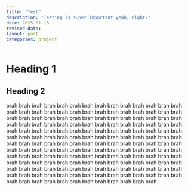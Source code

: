 ```yaml
---
title: "Test"
description: "Testing is super important yeah, right?"
date: 2025-01-13
revised-date:
layout: post
categories: project
---
```


# Heading 1
## Heading 2

brah brah brah brah brah brah brah brah brah brah brah brah brah brah brah brah brah brah brah brah brah brah brah brah brah brah brah brah brah brah brah brah brah brah brah brah brah brah brah brah brah brah brah brah brah brah brah brah brah brah brah brah brah brah brah brah brah brah brah brah brah brah brah brah brah brah brah brah brah brah brah brah brah brah brah brah brah brah brah brah brah brah brah brah brah brah brah brah brah brah brah brah brah brah brah brah brah brah brah brah brah brah brah brah brah brah brah brah brah brah brah brah brah brah brah brah brah brah brah brah brah brah brah brah brah brah brah brah brah brah brah brah brah brah brah brah brah brah brah brah brah brah brah brah brah brah brah brah brah brah brah brah brah brah brah brah brah brah brah brah brah brah brah brah brah brah brah brah brah brah brah brah brah brah brah brah brah brah brah brah 